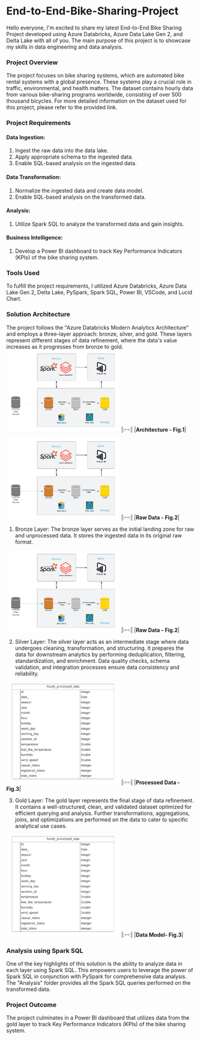 # End-to-End-Bike-Sharing-Project
Hello everyone,
I'm excited to share my latest End-to-End Bike Sharing Project developed using Azure Databricks, Azure Data Lake Gen 2, and Delta Lake with all of you. The main purpose of this project is to showcase my skills in data engineering and data analysis.

### Project Overview
The project focuses on bike sharing systems, which are automated bike rental systems with a global presence. These systems play a crucial role in traffic, environmental, and health matters. The dataset contains hourly data from various bike-sharing programs worldwide, consisting of over 500 thousand bicycles. For more detailed information on the dataset used for this project, please refer to the provided link.

### Project Requirements
#### Data Ingestion:
1. Ingest the raw data into the data lake.
2. Apply appropriate schema to the ingested data.
3. Enable SQL-based analysis on the ingested data.
#### Data Transformation:
1. Normalize the ingested data and create data model.
2. Enable SQL-based analysis on the transformed data.
#### Analysis:
1. Utilize Spark SQL to analyze the transformed data and gain insights.
#### Business Intelligence:
1. Develop a Power BI dashboard to track Key Performance Indicators (KPIs) of the bike sharing system.
### Tools Used
To fulfill the project requirements, I utilized Azure Databricks, Azure Data Lake Gen 2, Delta Lake, PySpark, Spark SQL, Power BI, VSCode, and Lucid Chart.

### Solution Architecture
The project follows the "Azure Databricks Modern Analytics Architecture" and employs a three-layer approach: bronze, silver, and gold. These layers represent different stages of data refinement, where the data's value increases as it progresses from bronze to gold.
<img src="diagrams/architecture.png"  width="60%" height="30%">
|:--:|
|<b>Architecture - Fig.1</b>|

<img src="diagrams/architecture.png"  width="60%" height="30%">
|:--:|
|<b>Raw Data - Fig.2</b>|

1. Bronze Layer: The bronze layer serves as the initial landing zone for raw and unprocessed data. It stores the ingested data in its original raw format.
<img src="diagrams/architecture.png"  width="60%" height="30%">
|:--:|
|<b>Raw Data - Fig.2</b>|

2. Silver Layer: The silver layer acts as an intermediate stage where data undergoes cleaning, transformation, and structuring. It prepares the data for downstream analytics by performing deduplication, filtering, standardization, and enrichment. Data quality checks, schema validation, and integration processes ensure data consistency and reliability.

<img src="diagrams/processed_data.jpg"  width="60%" height="30%">
|:--:|
|<b>Processed Data - Fig.3</b>|

3. Gold Layer: The gold layer represents the final stage of data refinement. It contains a well-structured, clean, and validated dataset optimized for efficient querying and analysis. Further transformations, aggregations, joins, and optimizations are performed on the data to cater to specific analytical use cases.

<img src="diagrams/processed_data.jpg"  width="60%" height="30%">
|:--:|
|<b>Data Model- Fig.3</b>|

### Analysis using Spark SQL
One of the key highlights of this solution is the ability to analyze data in each layer using Spark SQL. This empowers users to leverage the power of Spark SQL in conjunction with PySpark for comprehensive data analysis. The "Analysis" folder provides all the Spark SQL queries performed on the transformed data.

### Project Outcome
The project culminates in a Power BI dashboard that utilizes data from the gold layer to track Key Performance Indicators (KPIs) of the bike sharing system.

